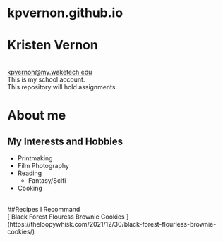 # kpvernon.github.io
# Kristen Vernon
<br>kpvernon@my.waketech.edu
<br>This is my school account.
<br>This repository will hold assignments.
# About me
## My Interests and Hobbies
* Printmaking
* Film Photography
* Reading
  * Fantasy/Scifi
* Cooking
<br>
##Recipes I Recommand
<br> [ Black Forest Flouress Brownie Cookies ](https://theloopywhisk.com/2021/12/30/black-forest-flourless-brownie-cookies/)

